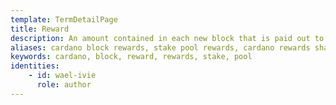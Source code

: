 ```yaml
---
template: TermDetailPage
title: Reward
description: An amount contained in each new block that is paid out to the stakeholder by the network.
aliases: cardano block rewards, stake pool rewards, cardano rewards sharing schema
keywords: cardano, block, reward, rewards, stake, pool
identities: 
    - id: wael-ivie
      role: author
---
```

##

